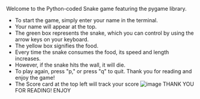 Welcome to the Python-coded Snake game featuring the pygame library.
- To start the game, simply enter your name in the terminal.
- Your name will appear at the top.
- The green box represents the snake, which you can control by using the arrow keys on your keyboard.
- The yellow box signifies the food.
- Every time the snake consumes the food, its speed and length increases.
- However, if the snake hits the wall, it will die.
- To play again, press "p," or press "q" to quit. Thank you for reading and enjoy the game!
- The Score card at the top left will track your score
![image](https://github.com/12lettername/Snake-Game/assets/140831903/7b4317e4-faea-4b32-852e-25943785e9c7)
THANK YOU FOR READING! ENJOY
